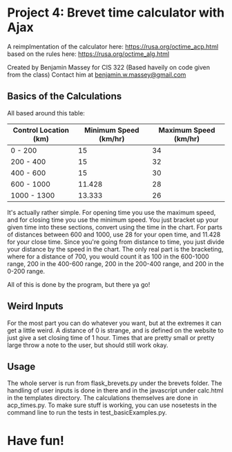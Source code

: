 # Project 4:  Brevet time calculator with Ajax

A reimplmentation of the calculator here:
https://rusa.org/octime_acp.html
based on the rules here:
https://rusa.org/octime_alg.html

Created by Benjamin Massey for CIS 322
(Based haveily on code given from the class)
Contact him at benjamin.w.massey@gmail.com

## Basics of the Calculations

All based around this table:

| Control Location (km) | Minimum Speed (km/hr) | Maximum Speed (km/hr) |
| --------------------- | --------------------- | --------------------- |
|        0 - 200        |          15           |          34           |
|       200 - 400       |          15           |          32           |
|       400 - 600       |          15           |          30           |
|       600 - 1000      |        11.428         |          28           |
|      1000 - 1300      |        13.333         |          26           |

It's actually rather simple. For opening time you use the maximum speed,
and for closing time you use the minimum speed. You just bracket up your
given time into these sections, convert using the time in the chart. For
parts of distances between 600 and 1000, use 28 for your open time, and
11.428 for your close time. Since you're going from distance to time, you
just divide your distance by the speed in the chart. The only real part
is the bracketing, where for a distance of 700, you would count it as 100
in the 600-1000 range, 200 in the 400-600 range, 200 in the 200-400 range,
and 200 in the 0-200 range.

All of this is done by the program, but there ya go!

## Weird Inputs

For the most part you can do whatever you want, but at the extremes it can
get a little weird. A distance of 0 is strange, and is defined on the
website to just give a set closing time of 1 hour. Times that are pretty
small or pretty large throw a note to the user, but should still work okay.

## Usage

The whole server is run from flask_brevets.py under the brevets folder. The
handling of user inputs is done in there and in the javascript under
calc.html in the templates directory. The calculations themselves are done
in acp_times.py. To make sure stuff is working, you can use nosetests in
the command line to run the tests in test_basicExamples.py.

# Have fun!